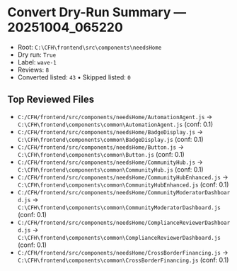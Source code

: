 # Convert Dry-Run Summary — 20251004_065220

- Root: `C:\CFH\frontend\src\components\needsHome`
- Dry run: `True`
- Label: `wave-1`
- Reviews: `8`
- Converted listed: `43`  • Skipped listed: `0`

## Top Reviewed Files

- `C:/CFH/frontend/src/components/needsHome/AutomationAgent.js` → `C:\CFH\frontend\components\common\AutomationAgent.js` (conf: 0.1)
- `C:/CFH/frontend/src/components/needsHome/BadgeDisplay.js` → `C:\CFH\frontend\components\common\BadgeDisplay.js` (conf: 0.1)
- `C:/CFH/frontend/src/components/needsHome/Button.js` → `C:\CFH\frontend\components\common\Button.js` (conf: 0.1)
- `C:/CFH/frontend/src/components/needsHome/CommunityHub.js` → `C:\CFH\frontend\components\common\CommunityHub.js` (conf: 0.1)
- `C:/CFH/frontend/src/components/needsHome/CommunityHubEnhanced.js` → `C:\CFH\frontend\components\common\CommunityHubEnhanced.js` (conf: 0.1)
- `C:/CFH/frontend/src/components/needsHome/CommunityModeratorDashboard.js` → `C:\CFH\frontend\components\common\CommunityModeratorDashboard.js` (conf: 0.1)
- `C:/CFH/frontend/src/components/needsHome/ComplianceReviewerDashboard.js` → `C:\CFH\frontend\components\common\ComplianceReviewerDashboard.js` (conf: 0.1)
- `C:/CFH/frontend/src/components/needsHome/CrossBorderFinancing.js` → `C:\CFH\frontend\components\common\CrossBorderFinancing.js` (conf: 0.1)
